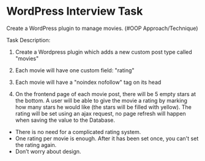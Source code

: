 # WordPress Interview Task
Create a WordPress plugin to manage movies. (#OOP Approach/Technique)

Task Description:

1. Create a Wordpress plugin which adds a new custom post type called "movies"

2. Each movie will have one custom field: "rating"

3. Each movie will have a "noindex nofollow" tag on its head

4. On the frontend page of each movie post, there will be 5 empty stars at the bottom. A user will be able to give the movie a rating by marking how many stars he would like (the stars will be filled with yellow). The rating will be set using an ajax request, no page refresh will happen when saving the value to the Database. 
* There is no need for a complicated rating system. 
* One rating per movie is enough. After it has been set once, you can't set the rating again.
* Don’t worry about design.
